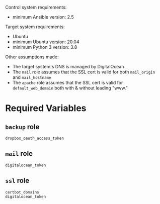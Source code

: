 Control system requirements:

- minimum Ansible version: 2.5

Target system requirements:

- Ubuntu
- minimum Ubuntu version: 20.04
- minimum Python 3 version: 3.8

Other assumptions made:

- The target system's DNS is managed by DigitalOcean
- The `mail` role assumes that the SSL cert is valid for both `mail_origin` and
  `mail_hostname`
- The `apache` role assumes that the SSL cert is valid for `default_web_domain`
  both with & without leading "www."

Required Variables
==================

`backup` role
-------------

    dropbox_oauth_access_token

`mail` role
-----------

    digitalocean_token

`ssl` role
----------

    certbot_domains
    digitalocean_token
